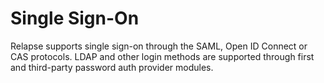 # Single Sign-On

Relapse supports single sign-on through the SAML, Open ID Connect or CAS protocols. 
LDAP and other login methods are supported through first and third-party password
auth provider modules.